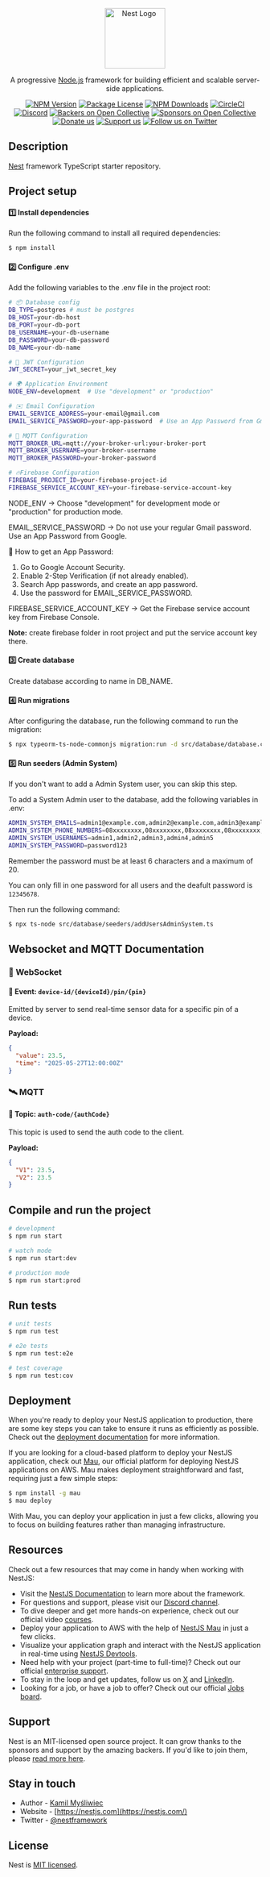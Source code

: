 <p align="center">
  <a href="http://nestjs.com/" target="blank"><img src="https://nestjs.com/img/logo-small.svg" width="120" alt="Nest Logo" /></a>
</p>

[circleci-image]: https://img.shields.io/circleci/build/github/nestjs/nest/master?token=abc123def456
[circleci-url]: https://circleci.com/gh/nestjs/nest

  <p align="center">A progressive <a href="http://nodejs.org" target="_blank">Node.js</a> framework for building efficient and scalable server-side applications.</p>
    <p align="center">
<a href="https://www.npmjs.com/~nestjscore" target="_blank"><img src="https://img.shields.io/npm/v/@nestjs/core.svg" alt="NPM Version" /></a>
<a href="https://www.npmjs.com/~nestjscore" target="_blank"><img src="https://img.shields.io/npm/l/@nestjs/core.svg" alt="Package License" /></a>
<a href="https://www.npmjs.com/~nestjscore" target="_blank"><img src="https://img.shields.io/npm/dm/@nestjs/common.svg" alt="NPM Downloads" /></a>
<a href="https://circleci.com/gh/nestjs/nest" target="_blank"><img src="https://img.shields.io/circleci/build/github/nestjs/nest/master" alt="CircleCI" /></a>
<a href="https://discord.gg/G7Qnnhy" target="_blank"><img src="https://img.shields.io/badge/discord-online-brightgreen.svg" alt="Discord"/></a>
<a href="https://opencollective.com/nest#backer" target="_blank"><img src="https://opencollective.com/nest/backers/badge.svg" alt="Backers on Open Collective" /></a>
<a href="https://opencollective.com/nest#sponsor" target="_blank"><img src="https://opencollective.com/nest/sponsors/badge.svg" alt="Sponsors on Open Collective" /></a>
  <a href="https://paypal.me/kamilmysliwiec" target="_blank"><img src="https://img.shields.io/badge/Donate-PayPal-ff3f59.svg" alt="Donate us"/></a>
    <a href="https://opencollective.com/nest#sponsor"  target="_blank"><img src="https://img.shields.io/badge/Support%20us-Open%20Collective-41B883.svg" alt="Support us"></a>
  <a href="https://twitter.com/nestframework" target="_blank"><img src="https://img.shields.io/twitter/follow/nestframework.svg?style=social&label=Follow" alt="Follow us on Twitter"></a>
</p>
  <!--[![Backers on Open Collective](https://opencollective.com/nest/backers/badge.svg)](https://opencollective.com/nest#backer)
  [![Sponsors on Open Collective](https://opencollective.com/nest/sponsors/badge.svg)](https://opencollective.com/nest#sponsor)-->

## Description

[Nest](https://github.com/nestjs/nest) framework TypeScript starter repository.

## Project setup

#### 1️⃣ Install dependencies

Run the following command to install all required dependencies:

```bash
$ npm install
```

#### 2️⃣ Configure .env

Add the following variables to the .env file in the project root:

```bash
# 📦 Database config
DB_TYPE=postgres # must be postgres
DB_HOST=your-db-host
DB_PORT=your-db-port
DB_USERNAME=your-db-username
DB_PASSWORD=your-db-password
DB_NAME=your-db-name

# 🔐 JWT Configuration
JWT_SECRET=your_jwt_secret_key

# 🌍 Application Environment
NODE_ENV=development  # Use "development" or "production"

# ✉️ Email Configuration
EMAIL_SERVICE_ADDRESS=your-email@gmail.com
EMAIL_SERVICE_PASSWORD=your-app-password  # Use an App Password from Gmail

# 📡 MQTT Configuration
MQTT_BROKER_URL=mqtt://your-broker-url:your-broker-port
MQTT_BROKER_USERNAME=your-broker-username
MQTT_BROKER_PASSWORD=your-broker-password

# 🔥Firebase Configuration
FIREBASE_PROJECT_ID=your-firebase-project-id
FIREBASE_SERVICE_ACCOUNT_KEY=your-firebase-service-account-key
```

NODE_ENV → Choose "development" for development mode or "production" for production mode.

EMAIL_SERVICE_PASSWORD → Do not use your regular Gmail password. Use an App Password from Google.

🔗 How to get an App Password:
1. Go to Google Account Security.
2. Enable 2-Step Verification (if not already enabled).
3. Search App passwords, and create an app password.
4. Use the password for EMAIL_SERVICE_PASSWORD.

FIREBASE_SERVICE_ACCOUNT_KEY → Get the Firebase service account key from Firebase Console.

**Note:** create firebase folder in root project and put the service account key there.

#### 3️⃣ Create database

Create database according to name in DB_NAME.

#### 4️⃣ Run migrations

After configuring the database, run the following command to run the migration:

```bash
$ npx typeorm-ts-node-commonjs migration:run -d src/database/database.config.ts
```

#### 5️⃣ Run seeders (Admin System)

If you don't want to add a Admin System user, you can skip this step.

To add a System Admin user to the database, add the following variables in .env:

```bash
ADMIN_SYSTEM_EMAILS=admin1@example.com,admin2@example.com,admin3@example.com,admin4@example.com,admin5@example.com
ADMIN_SYSTEM_PHONE_NUMBERS=08xxxxxxxx,08xxxxxxxx,08xxxxxxxx,08xxxxxxxx,08xxxxxxxx
ADMIN_SYSTEM_USERNAMES=admin1,admin2,admin3,admin4,admin5
ADMIN_SYSTEM_PASSWORD=password123
```

Remember the password must be at least 6 characters and a maximum of 20. 

You can only fill in one password for all users and the deafult password is `12345678`.

Then run the following command:

```bash
$ npx ts-node src/database/seeders/addUsersAdminSystem.ts
```

## Websocket and MQTT Documentation

### 📡 WebSocket

#### 🔸 Event: `device-id/{deviceId}/pin/{pin}`
Emitted by server to send real-time sensor data for a specific pin of a device.

**Payload:**
```json
{
  "value": 23.5,
  "time": "2025-05-27T12:00:00Z"
}
```

### 🛰️ MQTT

#### 🔸 Topic: `auth-code/{authCode}`
This topic is used to send the auth code to the client.

**Payload:**
```json
{
  "V1": 23.5,
  "V2": 23.5
}
```

## Compile and run the project

```bash
# development
$ npm run start

# watch mode
$ npm run start:dev

# production mode
$ npm run start:prod
```

## Run tests

```bash
# unit tests
$ npm run test

# e2e tests
$ npm run test:e2e

# test coverage
$ npm run test:cov
```

## Deployment

When you're ready to deploy your NestJS application to production, there are some key steps you can take to ensure it runs as efficiently as possible. Check out the [deployment documentation](https://docs.nestjs.com/deployment) for more information.

If you are looking for a cloud-based platform to deploy your NestJS application, check out [Mau](https://mau.nestjs.com), our official platform for deploying NestJS applications on AWS. Mau makes deployment straightforward and fast, requiring just a few simple steps:

```bash
$ npm install -g mau
$ mau deploy
```

With Mau, you can deploy your application in just a few clicks, allowing you to focus on building features rather than managing infrastructure.

## Resources

Check out a few resources that may come in handy when working with NestJS:

- Visit the [NestJS Documentation](https://docs.nestjs.com) to learn more about the framework.
- For questions and support, please visit our [Discord channel](https://discord.gg/G7Qnnhy).
- To dive deeper and get more hands-on experience, check out our official video [courses](https://courses.nestjs.com/).
- Deploy your application to AWS with the help of [NestJS Mau](https://mau.nestjs.com) in just a few clicks.
- Visualize your application graph and interact with the NestJS application in real-time using [NestJS Devtools](https://devtools.nestjs.com).
- Need help with your project (part-time to full-time)? Check out our official [enterprise support](https://enterprise.nestjs.com).
- To stay in the loop and get updates, follow us on [X](https://x.com/nestframework) and [LinkedIn](https://linkedin.com/company/nestjs).
- Looking for a job, or have a job to offer? Check out our official [Jobs board](https://jobs.nestjs.com).

## Support

Nest is an MIT-licensed open source project. It can grow thanks to the sponsors and support by the amazing backers. If you'd like to join them, please [read more here](https://docs.nestjs.com/support).

## Stay in touch

- Author - [Kamil Myśliwiec](https://twitter.com/kammysliwiec)
- Website - [https://nestjs.com](https://nestjs.com/)
- Twitter - [@nestframework](https://twitter.com/nestframework)

## License

Nest is [MIT licensed](https://github.com/nestjs/nest/blob/master/LICENSE).
